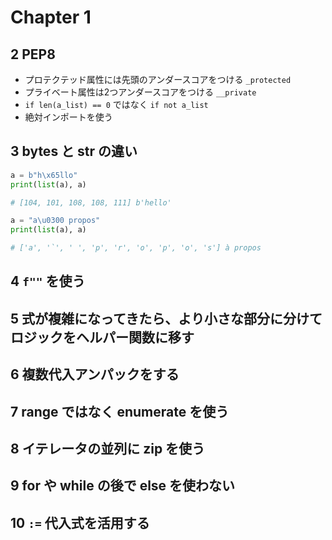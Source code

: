 # Chapter 1

## 2 PEP8

- プロテクテッド属性には先頭のアンダースコアをつける `_protected`
- プライベート属性は2つアンダースコアをつける `__private`
- `if len(a_list) == 0` ではなく `if not a_list`
- 絶対インポートを使う

## 3 bytes と str の違い

```python
a = b"h\x65llo"
print(list(a), a)

# [104, 101, 108, 108, 111] b'hello'

a = "a\u0300 propos"
print(list(a), a)

# ['a', '̀', ' ', 'p', 'r', 'o', 'p', 'o', 's'] à propos
```

## 4 `f""` を使う

## 5 式が複雑になってきたら、より小さな部分に分けてロジックをヘルパー関数に移す

## 6 複数代入アンパックをする

## 7 range ではなく enumerate を使う

## 8 イテレータの並列に zip を使う

## 9 for や while の後で else を使わない

## 10 `:=` 代入式を活用する
